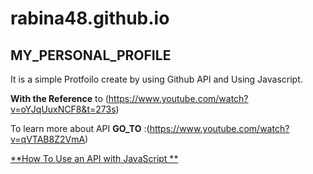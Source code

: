 # rabina48.github.io



## MY_PERSONAL_PROFILE

It is a simple Protfoilo create by using Github API and Using Javascript.

**With the Reference** to (https://www.youtube.com/watch?v=oYJqUuxNCF8&t=273s)


To learn more about API **GO_TO** :(https://www.youtube.com/watch?v=qVTAB8Z2VmA)


[**How To Use an API with JavaScript **](https://rapidapi.com/blog/how-to-use-an-api-with-javascript/)
